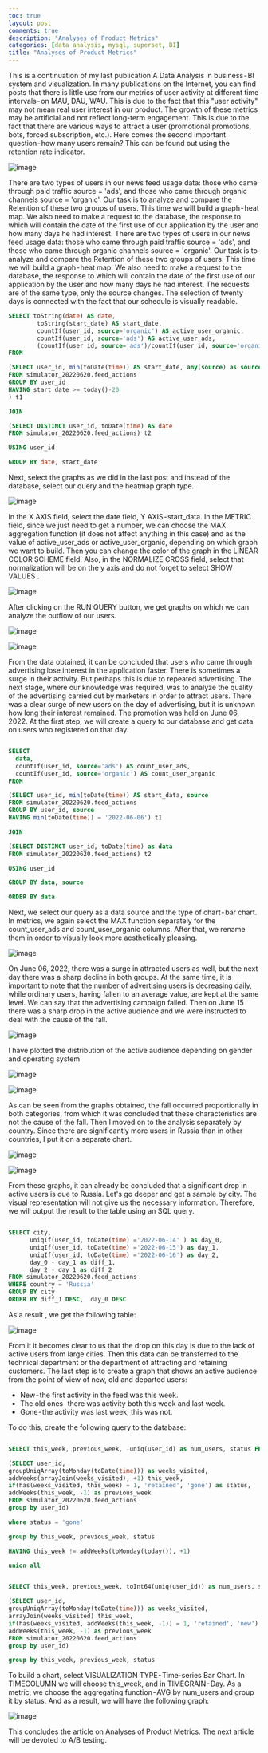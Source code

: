 ```yaml
---
toc: true
layout: post
comments: true
description: "Analyses of Product Metrics"
categories: [data analysis, mysql, superset, BI]
title: "Analyses of Product Metrics"
---
```


This is a continuation of my last publication A Data Analysis in business - BI system and visualization.
In many publications on the Internet, you can find posts that there is little use from our metrics of user activity at different time intervals - on MAU, DAU, WAU. This is due to the fact that this "user activity" may not mean real user interest in our product. The growth of these metrics may be artificial and not reflect long-term engagement. This is due to the fact that there are various ways to attract a user (promotional promotions, bots, forced subscription, etc.). Here comes the second important question - how many users remain? This can be found out using the retention rate indicator.

![image](https://raw.githubusercontent.com/Zmey56/blog/master/_posts/images/Analyses_of_Product_Metrics/img_1.png)

There are two types of users in our news feed usage data: those who came through paid traffic source = 'ads', and those who came through organic channels source = 'organic'. Our task is to analyze and compare the Retention of these two groups of users.
This time we will build a graph - heat map. We also need to make a request to the database, the response to which will contain the date of the first use of our application by the user and how many days he had interest.
There are two types of users in our news feed usage data: those who came through paid traffic source = 'ads', and those who came through organic channels source = 'organic'. Our task is to analyze and compare the Retention of these two groups of users.
This time we will build a graph - heat map. We also need to make a request to the database, the response to which will contain the date of the first use of our application by the user and how many days he had interest. The requests are of the same type, only the source changes. The selection of twenty days is connected with the fact that our schedule is visually readable.

~~~~sql
SELECT toString(date) AS date, 
        toString(start_date) AS start_date,
        countIf(user_id, source='organic') AS active_user_organic,
        countIf(user_id, source='ads') AS active_user_ads,
        (countIf(user_id, source='ads')/countIf(user_id, source='organic')) AS rate  
FROM 

(SELECT user_id, min(toDate(time)) AS start_date, any(source) as source 
FROM simulator_20220620.feed_actions 
GROUP BY user_id
HAVING start_date >= today()-20
) t1

JOIN

(SELECT DISTINCT user_id, toDate(time) AS date
FROM simulator_20220620.feed_actions) t2

USING user_id 

GROUP BY date, start_date
~~~~

Next, select the graphs as we did in the last post and instead of the database, select our query and the heatmap graph type.

![image](https://raw.githubusercontent.com/Zmey56/blog/master/_posts/images/Analyses_of_Product_Metrics/img_2.png)

In the X AXIS field, select the date field, Y AXIS - start_data. In the METRIC field, since we just need to get a number, we can choose the MAX aggregation function (it does not affect anything in this case) and as the value of active_user_ads or active_user_organic, depending on which graph we want to build. Then you can change the color of the graph in the LINEAR COLOR SCHEME field. Also, in the NORMALIZE CROSS field, select that normalization will be on the y axis and do not forget to select SHOW VALUES .

![image](https://raw.githubusercontent.com/Zmey56/blog/master/_posts/images/Analyses_of_Product_Metrics/img_3.png)

After clicking on the RUN QUERY button, we get graphs on which we can analyze the outflow of our users.

![image](https://raw.githubusercontent.com/Zmey56/blog/master/_posts/images/Analyses_of_Product_Metrics/img_4.png)

![image](https://raw.githubusercontent.com/Zmey56/blog/master/_posts/images/Analyses_of_Product_Metrics/img_5.png)

From the data obtained, it can be concluded that users who came through advertising lose interest in the application faster. There is sometimes a surge in their activity. But perhaps this is due to repeated advertising.
The next stage, where our knowledge was required, was to analyze the quality of the advertising carried out by marketers in order to attract users. There was a clear surge of new users on the day of advertising, but it is unknown how long their interest remained. The promotion was held on June 06, 2022.
At the first step, we will create a query to our database and get data on users who registered on that day.

~~~~sql

SELECT 
  data, 
  countIf(user_id, source='ads') AS count_user_ads,  
  countIf(user_id, source='organic') AS count_user_organic 
FROM

(SELECT user_id, min(toDate(time)) AS start_data, source
FROM simulator_20220620.feed_actions
GROUP BY user_id, source
HAVING min(toDate(time)) = '2022-06-06') t1

JOIN 

(SELECT DISTINCT user_id, toDate(time) as data
FROM simulator_20220620.feed_actions) t2

USING user_id

GROUP BY data, source

ORDER BY data
~~~~

Next, we select our query as a data source and the type of chart - bar chart. In metrics, we again select the MAX function separately for the count_user_ads and count_user_organic columns. After that, we rename them in order to visually look more aesthetically pleasing.

![image](https://raw.githubusercontent.com/Zmey56/blog/master/_posts/images/Analyses_of_Product_Metrics/img_6.jpeg)

On June 06, 2022, there was a surge in attracted users as well, but the next day there was a sharp decline in both groups. At the same time, it is important to note that the number of advertising users is decreasing daily, while ordinary users, having fallen to an average value, are kept at the same level. We can say that the advertising campaign failed.
Then on June 15 there was a sharp drop in the active audience and we were instructed to deal with the cause of the fall.

![image](https://raw.githubusercontent.com/Zmey56/blog/master/_posts/images/Analyses_of_Product_Metrics/img_7.jpeg)

I have plotted the distribution of the active audience depending on gender and operating system

![image](https://raw.githubusercontent.com/Zmey56/blog/master/_posts/images/Analyses_of_Product_Metrics/img_8.jpeg)

![image](https://raw.githubusercontent.com/Zmey56/blog/master/_posts/images/Analyses_of_Product_Metrics/img_9.jpeg)

As can be seen from the graphs obtained, the fall occurred proportionally in both categories, from which it was concluded that these characteristics are not the cause of the fall.
Then I moved on to the analysis separately by country. Since there are significantly more users in Russia than in other countries, I put it on a separate chart.

![image](https://raw.githubusercontent.com/Zmey56/blog/master/_posts/images/Analyses_of_Product_Metrics/img_10.jpeg)

![image](https://raw.githubusercontent.com/Zmey56/blog/master/_posts/images/Analyses_of_Product_Metrics/img_11.jpeg)

From these graphs, it can already be concluded that a significant drop in active users is due to Russia.
Let's go deeper and get a sample by city. The visual representation will not give us the necessary information. Therefore, we will output the result to the table using an SQL query.

~~~~sql

SELECT city, 
      uniqIf(user_id, toDate(time) ='2022-06-14' ) as day_0,
      uniqIf(user_id, toDate(time) ='2022-06-15') as day_1,
      uniqIf(user_id, toDate(time) ='2022-06-16') as day_2,
      day_0 - day_1 as diff_1,
      day_2 - day_1 as diff_2
FROM simulator_20220620.feed_actions 
WHERE country = 'Russia'
GROUP BY city
ORDER BY diff_1 DESC,  day_0 DESC 
~~~~

As a result , we get the following table:

![image](https://raw.githubusercontent.com/Zmey56/blog/master/_posts/images/Analyses_of_Product_Metrics/img_12.jpeg)

From it it becomes clear to us that the drop on this day is due to the lack of active users from large cities. Then this data can be transferred to the technical department or the department of attracting and retaining customers.
The last step is to create a graph that shows an active audience from the point of view of new, old and departed users:

* New - the first activity in the feed was this week.
* The old ones - there was activity both this week and last week.
* Gone - the activity was last week, this was not.

To do this, create the following query to the database:

~~~~sql

SELECT this_week, previous_week, -uniq(user_id) as num_users, status FROM

(SELECT user_id, 
groupUniqArray(toMonday(toDate(time))) as weeks_visited, 
addWeeks(arrayJoin(weeks_visited), +1) this_week, 
if(has(weeks_visited, this_week) = 1, 'retained', 'gone') as status, 
addWeeks(this_week, -1) as previous_week
FROM simulator_20220620.feed_actions
group by user_id)

where status = 'gone'

group by this_week, previous_week, status

HAVING this_week != addWeeks(toMonday(today()), +1)

union all


SELECT this_week, previous_week, toInt64(uniq(user_id)) as num_users, status FROM

(SELECT user_id, 
groupUniqArray(toMonday(toDate(time))) as weeks_visited, 
arrayJoin(weeks_visited) this_week, 
if(has(weeks_visited, addWeeks(this_week, -1)) = 1, 'retained', 'new') as status, 
addWeeks(this_week, -1) as previous_week
FROM simulator_20220620.feed_actions
group by user_id)

group by this_week, previous_week, status
~~~~

To build a chart, select VISUALIZATION TYPE - Time-series Bar Chart. In TIMECOLUMN we will choose this_week, and in TIMEGRAIN - Day. As a metric, we choose the aggregating function - AVG by num_users and group it by status. And as a result, we will have the following graph:

![image](https://raw.githubusercontent.com/Zmey56/blog/master/_posts/images/Analyses_of_Product_Metrics/img_13.jpeg)

This concludes the article on Analyses of Product Metrics. The next article will be devoted to A/B testing.

